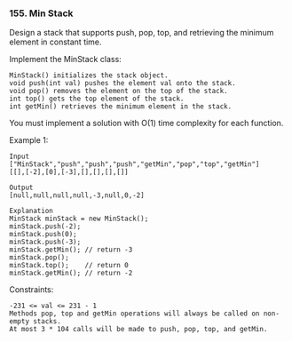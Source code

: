 ### 155. Min Stack

Design a stack that supports push, pop, top, and retrieving the minimum element in constant time.

Implement the MinStack class:

    MinStack() initializes the stack object.
    void push(int val) pushes the element val onto the stack.
    void pop() removes the element on the top of the stack.
    int top() gets the top element of the stack.
    int getMin() retrieves the minimum element in the stack.

You must implement a solution with O(1) time complexity for each function.

 

Example 1:

    Input
    ["MinStack","push","push","push","getMin","pop","top","getMin"]
    [[],[-2],[0],[-3],[],[],[],[]]

    Output
    [null,null,null,null,-3,null,0,-2]

    Explanation
    MinStack minStack = new MinStack();
    minStack.push(-2);
    minStack.push(0);
    minStack.push(-3);
    minStack.getMin(); // return -3
    minStack.pop();
    minStack.top();    // return 0
    minStack.getMin(); // return -2

 

Constraints:

    -231 <= val <= 231 - 1
    Methods pop, top and getMin operations will always be called on non-empty stacks.
    At most 3 * 104 calls will be made to push, pop, top, and getMin.

